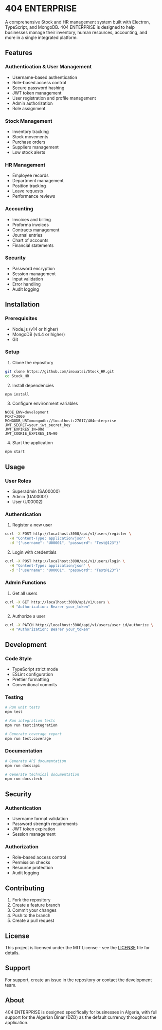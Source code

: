 # 404 ENTERPRISE

A comprehensive Stock and HR management system built with Electron, TypeScript, and MongoDB. 404 ENTERPRISE is designed to help businesses manage their inventory, human resources, accounting, and more in a single integrated platform.

## Features

### Authentication & User Management
- Username-based authentication
- Role-based access control
- Secure password hashing
- JWT token management
- User registration and profile management
- Admin authorization
- Role assignment

### Stock Management
- Inventory tracking
- Stock movements
- Purchase orders
- Suppliers management
- Low stock alerts

### HR Management
- Employee records
- Department management
- Position tracking
- Leave requests
- Performance reviews

### Accounting
- Invoices and billing
- Proforma invoices
- Contracts management
- Journal entries
- Chart of accounts
- Financial statements

### Security
- Password encryption
- Session management
- Input validation
- Error handling
- Audit logging

## Installation

### Prerequisites
- Node.js (v14 or higher)
- MongoDB (v4.4 or higher)
- Git

### Setup
1. Clone the repository
```bash
git clone https://github.com/imouatsi/Stock_HR.git
cd Stock_HR
```

2. Install dependencies
```bash
npm install
```

3. Configure environment variables
```env
NODE_ENV=development
PORT=3000
MONGODB_URI=mongodb://localhost:27017/404enterprise
JWT_SECRET=your_jwt_secret_key
JWT_EXPIRES_IN=90d
JWT_COOKIE_EXPIRES_IN=90
```

4. Start the application
```bash
npm start
```

## Usage

### User Roles
- Superadmin (SA00000)
- Admin (UA00001)
- User (U00002)

### Authentication
1. Register a new user
```bash
curl -X POST http://localhost:3000/api/v1/users/register \
  -H "Content-Type: application/json" \
  -d '{"username": "U00001", "password": "Test@123"}'
```

2. Login with credentials
```bash
curl -X POST http://localhost:3000/api/v1/users/login \
  -H "Content-Type: application/json" \
  -d '{"username": "U00001", "password": "Test@123"}'
```

### Admin Functions
1. Get all users
```bash
curl -X GET http://localhost:3000/api/v1/users \
  -H "Authorization: Bearer your_token"
```

2. Authorize a user
```bash
curl -X PATCH http://localhost:3000/api/v1/users/user_id/authorize \
  -H "Authorization: Bearer your_token"
```

## Development

### Code Style
- TypeScript strict mode
- ESLint configuration
- Prettier formatting
- Conventional commits

### Testing
```bash
# Run unit tests
npm test

# Run integration tests
npm run test:integration

# Generate coverage report
npm run test:coverage
```

### Documentation
```bash
# Generate API documentation
npm run docs:api

# Generate technical documentation
npm run docs:tech
```

## Security

### Authentication
- Username format validation
- Password strength requirements
- JWT token expiration
- Session management

### Authorization
- Role-based access control
- Permission checks
- Resource protection
- Audit logging

## Contributing

1. Fork the repository
2. Create a feature branch
3. Commit your changes
4. Push to the branch
5. Create a pull request

## License

This project is licensed under the MIT License - see the [LICENSE](LICENSE) file for details.

## Support

For support, create an issue in the repository or contact the development team.

## About

404 ENTERPRISE is designed specifically for businesses in Algeria, with full support for the Algerian Dinar (DZD) as the default currency throughout the application.